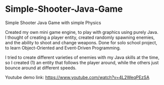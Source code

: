 # Simple-Shooter-Java-Game
Simple Shooter Java Game with simple Physics

Created my own mini game engine, to play with graphics using purely Java.
I thought of creating a player entity, created randomly spawning enemies, and the ability to shoot and change weapons.
Done for solo school project, to learn Object-Oriented and Event-Driven Programming.

I tried to create different varieties of enemies with my Java skills at the time,
so I created (1) an entity that follows the player around, while the others just bounce around at different speeds.

Youtube demo link: https://www.youtube.com/watch?v=4L2WeqPEzSA
